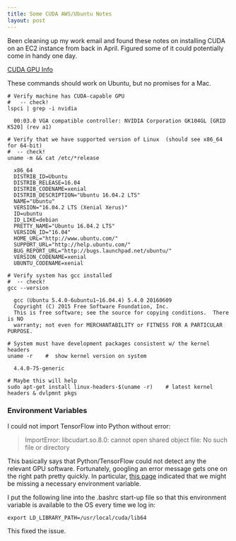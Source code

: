 ```yaml
---
title: Some CUDA AWS/Ubuntu Notes
layout: post
---
```


Been cleaning up my work email and found these notes on installing CUDA on an EC2 instance 
from back in April.  Figured some of it could potentially come in handy one day.

[CUDA GPU Info](http://docs.nvidia.com/cuda/cuda-installation-guide-linux/#axzz4VZnqTJ2A)

These commands should work on Ubuntu, but no promises for a Mac.

```
# Verify machine has CUDA-capable GPU
#   -- check!
lspci | grep -i nvidia

  00:03.0 VGA compatible controller: NVIDIA Corporation GK104GL [GRID K520] (rev a1)
```
 
```
# Verify that we have supported version of Linux  (should see x86_64 for 64-bit)
#  -- check!
uname -m && cat /etc/*release

  x86_64
  DISTRIB_ID=Ubuntu
  DISTRIB_RELEASE=16.04
  DISTRIB_CODENAME=xenial
  DISTRIB_DESCRIPTION="Ubuntu 16.04.2 LTS"
  NAME="Ubuntu"
  VERSION="16.04.2 LTS (Xenial Xerus)"
  ID=ubuntu
  ID_LIKE=debian
  PRETTY_NAME="Ubuntu 16.04.2 LTS"
  VERSION_ID="16.04"
  HOME_URL="http://www.ubuntu.com/"
  SUPPORT_URL="http://help.ubuntu.com/"
  BUG_REPORT_URL="http://bugs.launchpad.net/ubuntu/"
  VERSION_CODENAME=xenial
  UBUNTU_CODENAME=xenial
```
 
```
# Verify system has gcc installed
#  -- check!
gcc --version

  gcc (Ubuntu 5.4.0-6ubuntu1~16.04.4) 5.4.0 20160609
  Copyright (C) 2015 Free Software Foundation, Inc.
  This is free software; see the source for copying conditions.  There is NO
  warranty; not even for MERCHANTABILITY or FITNESS FOR A PARTICULAR PURPOSE.
```

``` 
# System must have development packages consistent w/ the kernel headers
uname -r    #  show kernel version on system

  4.4.0-75-generic
```

```
# Maybe this will help
sudo apt-get install linux-headers-$(uname -r)    # latest kernel headers & dvlpmnt pkgs
```

### Environment Variables
I could not import TensorFlow into Python without error: 
> ImportError: libcudart.so.8.0: cannot open shared object file: No such file or directory
 
This basically says that Python/TensorFlow could not detect any the relevant GPU software.  Fortunately, 
googling an error message gets one on the right path pretty quickly.  In particular, [this page](https://github.com/tensorflow/tensorflow/issues/5343)
indicated that we might be missing a necessary environment variable. 
 
I put the following line into the .bashrc start-up file so that this environment variable is available to the OS every time we log in:
```
export LD_LIBRARY_PATH=/usr/local/cuda/lib64
```
 
This fixed the issue.
